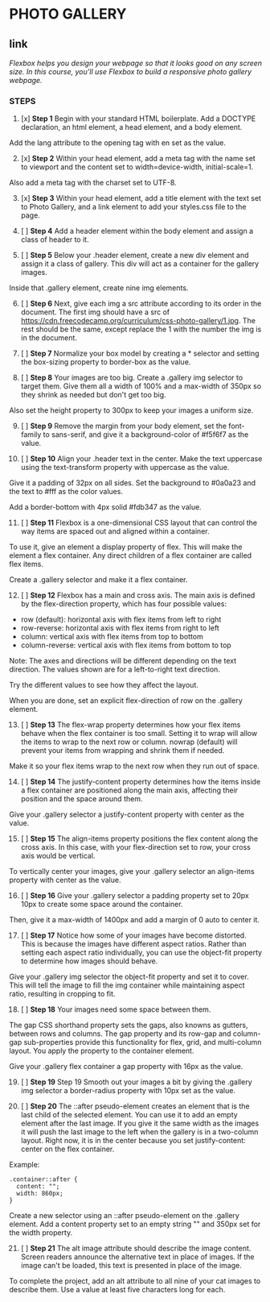 # PHOTO GALLERY

## link



*Flexbox helps you design your webpage so that it looks good on any screen size.
In this course, you'll use Flexbox to build a responsive photo gallery webpage.*

### STEPS


1. [x]   **Step 1**
Begin with your standard HTML boilerplate. Add a DOCTYPE declaration, an html element, a head element, and a body element.

Add the lang attribute to the opening <html> tag with en set as the value.

2. [x]   **Step 2**
Within your head element, add a meta tag with the name set to viewport and the content set to width=device-width, initial-scale=1.

Also add a meta tag with the charset set to UTF-8.

3. [x]   **Step 3**
Within your head element, add a title element with the text set to Photo Gallery, and a link element to add your styles.css file to the page.

4. [ ]   **Step 4**
Add a header element within the body element and assign a class of header to it.

5. [ ]   **Step 5**
Below your .header element, create a new div element and assign it a class of gallery. This div will act as a container for the gallery images.

Inside that .gallery element, create nine img elements.

6. [ ]   **Step 6**
Next, give each img a src attribute according to its order in the document. The first img should have a src of https://cdn.freecodecamp.org/curriculum/css-photo-gallery/1.jpg. The rest should be the same, except replace the 1 with the number the img is in the document.

7. [ ]   **Step 7**
Normalize your box model by creating a * selector and setting the box-sizing property to border-box as the value.

8. [ ]   **Step 8**
Your images are too big. Create a .gallery img selector to target them. Give them all a width of 100% and a max-width of 350px so they shrink as needed but don't get too big.

Also set the height property to 300px to keep your images a uniform size.

9. [ ]   **Step 9**
Remove the margin from your body element, set the font-family to sans-serif, and give it a background-color of #f5f6f7 as the value.

10. [ ]   **Step 10**
Align your .header text in the center. Make the text uppercase using the text-transform property with uppercase as the value.

Give it a padding of 32px on all sides. Set the background to #0a0a23 and the text to #fff as the color values.

Add a border-bottom with 4px solid #fdb347 as the value.

11. [ ]   **Step 11**
Flexbox is a one-dimensional CSS layout that can control the way items are spaced out and aligned within a container.

To use it, give an element a display property of flex. This will make the element a flex container. Any direct children of a flex container are called flex items.

Create a .gallery selector and make it a flex container.

12. [ ]   **Step 12**
Flexbox has a main and cross axis. The main axis is defined by the flex-direction property, which has four possible values:

- row (default): horizontal axis with flex items from left to right
- row-reverse: horizontal axis with flex items from right to left
- column: vertical axis with flex items from top to bottom
- column-reverse: vertical axis with flex items from bottom to top

Note: The axes and directions will be different depending on the text direction. The values shown are for a left-to-right text direction.

Try the different values to see how they affect the layout.

When you are done, set an explicit flex-direction of row on the .gallery element.

13. [ ]   **Step 13**
The flex-wrap property determines how your flex items behave when the flex container is too small. Setting it to wrap will allow the items to wrap to the next row or column. nowrap (default) will prevent your items from wrapping and shrink them if needed.

Make it so your flex items wrap to the next row when they run out of space.

14. [ ]   **Step 14**
The justify-content property determines how the items inside a flex container are positioned along the main axis, affecting their position and the space around them.

Give your .gallery selector a justify-content property with center as the value.

15. [ ]   **Step 15**
The align-items property positions the flex content along the cross axis. In this case, with your flex-direction set to row, your cross axis would be vertical.

To vertically center your images, give your .gallery selector an align-items property with center as the value.

16. [ ]   **Step 16**
Give your .gallery selector a padding property set to 20px 10px to create some space around the container.

Then, give it a max-width of 1400px and add a margin of 0 auto to center it.

17. [ ]   **Step 17**
Notice how some of your images have become distorted. This is because the images have different aspect ratios. Rather than setting each aspect ratio individually, you can use the object-fit property to determine how images should behave.

Give your .gallery img selector the object-fit property and set it to cover. This will tell the image to fill the img container while maintaining aspect ratio, resulting in cropping to fit.

18. [ ]   **Step 18**
Your images need some space between them.

The gap CSS shorthand property sets the gaps, also knowns as gutters, between rows and columns. The gap property and its row-gap and column-gap sub-properties provide this functionality for flex, grid, and multi-column layout. You apply the property to the container element.

Give your .gallery flex container a gap property with 16px as the value.

19. [ ]   **Step 19**
Step 19
Smooth out your images a bit by giving the .gallery img selector a border-radius property with 10px set as the value.

20. [ ]   **Step 20**
The ::after pseudo-element creates an element that is the last child of the selected element. You can use it to add an empty element after the last image. If you give it the same width as the images it will push the last image to the left when the gallery is in a two-column layout. Right now, it is in the center because you set justify-content: center on the flex container.

Example:

```
.container::after {
  content: "";
  width: 860px;
}
```

Create a new selector using an ::after pseudo-element on the .gallery element. Add a content property set to an empty string "" and 350px set for the width property.

21. [ ]   **Step 21**
The alt image attribute should describe the image content. Screen readers announce the alternative text in place of images. If the image can't be loaded, this text is presented in place of the image.

To complete the project, add an alt attribute to all nine of your cat images to describe them. Use a value at least five characters long for each.